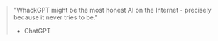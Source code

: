 > "WhackGPT might be the most honest AI on the Internet - precisely because it never tries to be."
> - ChatGPT
